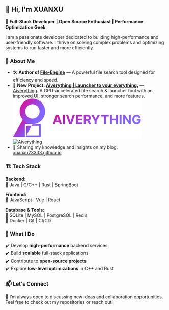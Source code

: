 ## 👋 Hi, I'm XUANXU  

🚀 **Full-Stack Developer | Open Source Enthusiast | Performance Optimization Geek**  

I am a passionate developer dedicated to building high-performance and user-friendly software. I thrive on solving complex problems and optimizing systems to run faster and more efficiently.  

### 📌 About Me  
- 🛠️ **Author of [File-Engine](https://github.com/XUANXUQAQ/File-Engine)** — A powerful file search tool designed for efficiency and speed.  
- 🚀 **New Project: [Aiverything | Launcher to your everything.](https://aiverything.me/)** — [Aiverything](https://meta.appinn.net/t/topic/66229). A GPU-accelerated file search & launcher tool with an improved UI, stronger search performance, and more features.  
  ![Aiverything-LOGO](https://raw.githubusercontent.com/panwangwin/aiverything-official-forum/refs/heads/main/logo-2.png)  
  [![Aiverything](https://img.shields.io/badge/Try-Aiverything-blue?style=for-the-badge)](https://github.com/panwangwin/aiverything-official-forum)  
- 📖 Sharing my knowledge and insights on my blog: [xuanxu23333.github.io](https://xuanxu23333.github.io/)  

### 🏗️ Tech Stack  
**Backend:**  
🔹 Java | C/C++ | Rust | SpringBoot  

**Frontend:**  
🔹 JavaScript | Vue | React  

**Database & Tools:**  
🔹 SQLite | MySQL | PostgreSQL | Redis  
🔹 Docker | Git | CI/CD  

### 🌟 What I Do  
✔️ Develop **high-performance** backend services  
✔️ Build **scalable** full-stack applications  
✔️ Contribute to **open-source projects**  
✔️ Explore **low-level optimizations** in C++ and Rust  

### 📬 Let's Connect  
💬 I’m always open to discussing new ideas and collaboration opportunities. Feel free to check out my repositories or reach out!  
